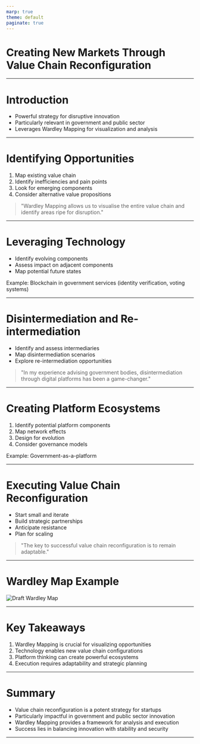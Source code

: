 ```yaml
---
marp: true
theme: default
paginate: true
---
```


# Creating New Markets Through Value Chain Reconfiguration

---

# Introduction

- Powerful strategy for disruptive innovation
- Particularly relevant in government and public sector
- Leverages Wardley Mapping for visualization and analysis

---

# Identifying Opportunities

1. Map existing value chain
2. Identify inefficiencies and pain points
3. Look for emerging components
4. Consider alternative value propositions

> "Wardley Mapping allows us to visualise the entire value chain and identify areas ripe for disruption."

---

# Leveraging Technology

- Identify evolving components
- Assess impact on adjacent components
- Map potential future states

Example: Blockchain in government services (identity verification, voting systems)

---

# Disintermediation and Re-intermediation

- Identify and assess intermediaries
- Map disintermediation scenarios
- Explore re-intermediation opportunities

> "In my experience advising government bodies, disintermediation through digital platforms has been a game-changer."

---

# Creating Platform Ecosystems

1. Identify potential platform components
2. Map network effects
3. Design for evolution
4. Consider governance models

Example: Government-as-a-platform

---

# Executing Value Chain Reconfiguration

- Start small and iterate
- Build strategic partnerships
- Anticipate resistance
- Plan for scaling

> "The key to successful value chain reconfiguration is to remain adaptable."

---

# Wardley Map Example

![Draft Wardley Map](https://images.wardleymaps.ai/map_49b9df65-f6bd-40fc-860e-764621b832ff.png)

---

# Key Takeaways

1. Wardley Mapping is crucial for visualizing opportunities
2. Technology enables new value chain configurations
3. Platform thinking can create powerful ecosystems
4. Execution requires adaptability and strategic planning

---

# Summary

- Value chain reconfiguration is a potent strategy for startups
- Particularly impactful in government and public sector innovation
- Wardley Mapping provides a framework for analysis and execution
- Success lies in balancing innovation with stability and security

---